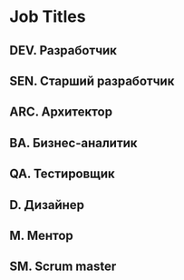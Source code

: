 # Job Titles

## DEV. Разработчик
## SEN. Старший разработчик
## ARC. Архитектор
## BA. Бизнес-аналитик
## QA. Тестировщик
## D. Дизайнер
## M. Ментор
## SM. Scrum master
